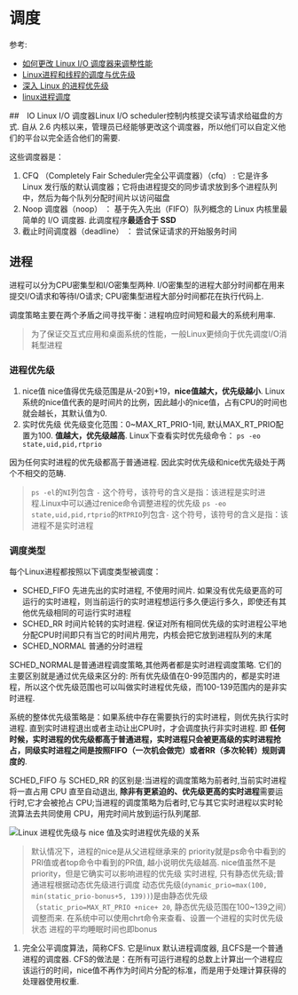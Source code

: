 # 调度
参考:
- [如何更改 Linux I/O 调度器来调整性能](https://linux.cn/article-8179-1.html)
- [Linux进程和线程的调度与优先级](https://vaqeteart.github.io/categories/study/os/linux_schedule_priority.html)
- [深入 Linux 的进程优先级](https://linux.cn/article-7325-1.html)
- [linux进程调度](https://peterpan980927.cn/2017/12/18/Linux%E8%BF%9B%E7%A8%8B%E8%B0%83%E5%BA%A6/)

##　IO
Linux I/O 调度器Linux I/O scheduler控制内核提交读写请求给磁盘的方式. 自从 2.6 内核以来，管理员已经能够更改这个调度器，所以他们可以自定义他们的平台以完全适合他们的需要.

这些调度器是：
1. CFQ （Completely Fair Scheduler完全公平调度器）（cfq） : 它是许多 Linux 发行版的默认调度器；它将由进程提交的同步请求放到多个进程队列中，然后为每个队列分配时间片以访问磁盘
1. Noop 调度器（noop） ： 基于先入先出（FIFO）队列概念的 Linux 内核里最简单的 I/O 调度器. 此调度程序**最适合于 SSD**
1. 截止时间调度器（deadline） ： 尝试保证请求的开始服务时间

## 进程
进程可以分为CPU密集型和I/O密集型两种. I/O密集型的进程大部分时间都在用来提交I/O请求和等待I/O请求; CPU密集型进程大部分时间都花在执行代码上.

调度策略主要在两个矛盾之间寻找平衡：进程响应时间短和最大的系统利用率.

> 为了保证交互式应用和桌面系统的性能，一般Linux更倾向于优先调度I/O消耗型进程

### 进程优先级
1. nice值
nice值得优先级范围是从-20到+19，**nice值越大，优先级越小**. Linux系统的nice值代表的是时间片的比例，因此越小的nice值，占有CPU的时间也就会越长，其默认值为0.
1. 实时优先级
优先级变化范围：0~MAX_RT_PRIO-1间, 默认MAX_RT_PRIO配置为100. **值越大，优先级越高**. Linux下查看实时优先级命令： `ps -eo state,uid,pid,rtprio`

因为任何实时进程的优先级都高于普通进程. 因此实时优先级和nice优先级处于两个不相交的范畴.

> `ps -el`的`NI`列包含 `-` 这个符号，该符号的含义是指：该进程是实时进程.Linux中可以通过renice命令调整进程的优先级
> `ps -eo state,uid,pid,rtprio`的`RTPRIO`列包含`-` 这个符号，该符号的含义是指：该进程不是实时进程

### 调度类型
每个Linux进程都按照以下调度类型被调度：
- SCHED_FIFO
  先进先出的实时进程, 不使用时间片. 如果没有优先级更高的可运行的实时进程，则当前运行的实时进程想运行多久便运行多久，即使还有其他优先级相同的可运行实时进程
- SCHED_RR
  时间片轮转的实时进程. 保证对所有相同优先级的实时进程公平地分配CPU时间即只有当它的时间片用完，内核会把它放到进程队列的末尾
- SCHED_NORMAL
  普通的分时进程

SCHED_NORMAL是普通进程调度策略,其他两者都是实时进程调度策略. 它们的主要区别就是通过优先级来区分的: 所有优先级值在0-99范围内的，都是实时进程，所以这个优先级范围也可以叫做实时进程优先级，而100-139范围内的是非实时进程.

系统的整体优先级策略是：如果系统中存在需要执行的实时进程，则优先执行实时进程. 直到实时进程退出或者主动让出CPU时，才会调度执行非实时进程. 即 **任何时候，实时进程的优先级都高于普通进程，实时进程只会被更高级的实时进程抢占，同级实时进程之间是按照FIFO（一次机会做完）或者RR（多次轮转）规则调度的**.

SCHED_FIFO 与 SCHED_RR 的区别是:当进程的调度策略为前者时,当前实时进程将一直占用 CPU 直至自动退出, **除非有更紧迫的、优先级更高的实时进程**需要运行时,它才会被抢占 CPU;当进程的调度策略为后者时,它与其它实时进程以实时轮流算法去共同使用 CPU，用完时间片放到运行队列尾部.

![Linux 进程优先级与 nice 值及实时进程优先级的关系](https://pic2.zhimg.com/80/v2-488659493625064c6227293720c117c9_hd.jpg)

> 默认情况下，进程的nice是从父进程继承来的
> priority就是ps命令中看到的PRI值或者top命令中看到的PR值, 越小说明优先级越高.
> nice值虽然不是priority，但是它确实可以影响进程的优先级
> 实时进程, 只有静态优先级;普通进程根据动态优先级进行调度
> 动态优先级(`dynamic_prio=max(100, min(static_prio-bonus+5, 139))`)是由静态优先级（`static_prio=MAX_RT_PRIO +nice+ 20`, 静态优先级范围在100~139之间）调整而来.
> 在系统中可以使用chrt命令来查看、设置一个进程的实时优先级状态
> 进程的平均睡眠时间也即bonus

1. 完全公平调度算法，简称CFS. 它是linux 默认进程调度器, 且CFS是一个普通进程的调度器. CFS的做法是：在所有可运行进程的总数上计算出一个进程应该运行的时间，nice值不再作为时间片分配的标准，而是用于处理计算获得的处理器使用权重.